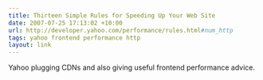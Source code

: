 ```yaml
---
title: Thirteen Simple Rules for Speeding Up Your Web Site
date: 2007-07-25 17:13:02 +10:00
url: http://developer.yahoo.com/performance/rules.html#num_http
tags: yahoo frontend performance http
layout: link
---
```

Yahoo plugging CDNs and also giving useful frontend performance advice.
